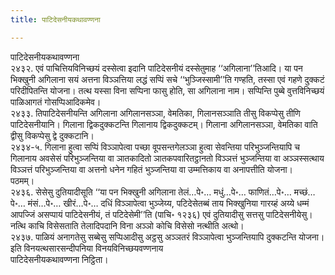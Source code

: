 ```yaml
---
title: पाटिदेसनीयकथावण्णना

---
```

पाटिदेसनीयकथावण्णना  
२४३२. एवं पाचित्तियविनिच्छयं दस्सेत्वा इदानि पाटिदेसनीयं दस्सेतुमाह ‘‘अगिलाना’’तिआदि। या पन भिक्खुनी अगिलाना सयं अत्तना विञ्ञत्तिया लद्धं सप्पिं सचे ‘‘भुञ्जिस्सामी’’ति गण्हति, तस्सा एवं गहणे दुक्कटं परिदीपितन्ति योजना। तत्थ यस्सा विना सप्पिना फासु होति, सा अगिलाना नाम। सप्पिन्ति पुब्बे वुत्तविनिच्छयं पाळिआगतं गोसप्पिआदिकमेव।  
२४३३. तिपाटिदेसनीयन्ति अगिलाना अगिलानसञ्ञा, वेमतिका, गिलानसञ्ञाति तीसु विकप्पेसु तीणि पाटिदेसनीयानि। गिलाना द्विकदुक्कटन्ति गिलानाय द्विकदुक्कटम्। गिलाना अगिलानसञ्ञा, वेमतिका वाति द्वीसु विकप्पेसु द्वे दुक्कटानि।  
२४३४-५. गिलाना हुत्वा सप्पिं विञ्ञापेत्वा पच्छा वूपसन्तगेलञ्ञा हुत्वा सेवन्तिया परिभुञ्जन्तियापि च गिलानाय अवसेसं परिभुञ्जन्तिया वा ञातकादितो ञातकपवारितट्ठानतो विञ्ञत्तं भुञ्जन्तिया वा अञ्ञस्सत्थाय विञ्ञत्तं परिभुञ्जन्तिया वा अत्तनो धनेन गहितं भुञ्जन्तिया वा उम्मत्तिकाय वा अनापत्तीति योजना।  
पठमम्।  
२४३६. सेसेसु दुतियादीसूति ‘‘या पन भिक्खुनी अगिलाना तेलं…पे॰… मधुं…पे॰… फाणितं…पे॰… मच्छं…पे॰… मंसं…पे॰… खीरं…पे॰… दधिं विञ्ञापेत्वा भुञ्जेय्य, पटिदेसेतब्बं ताय भिक्खुनिया गारय्हं अय्ये धम्मं आपज्जिं असप्पायं पाटिदेसनीयं, तं पटिदेसेमी’’ति (पाचि॰ १२३६) एवं दुतियादीसु सत्तसु पाटिदेसनीयेसु। नत्थि काचि विसेसताति तेलादिपदानि विना अञ्ञो कोचि विसेसो नत्थीति अत्थो।  
२४३७. पाळियं अनागतेसु सब्बेसु सप्पिआदीसु अट्ठसु अञ्ञतरं विञ्ञापेत्वा भुञ्जन्तियापि दुक्कटन्ति योजना।  
इति विनयत्थसारसन्दीपनिया विनयविनिच्छयवण्णनाय  
पाटिदेसनीयकथावण्णना निट्ठिता।  